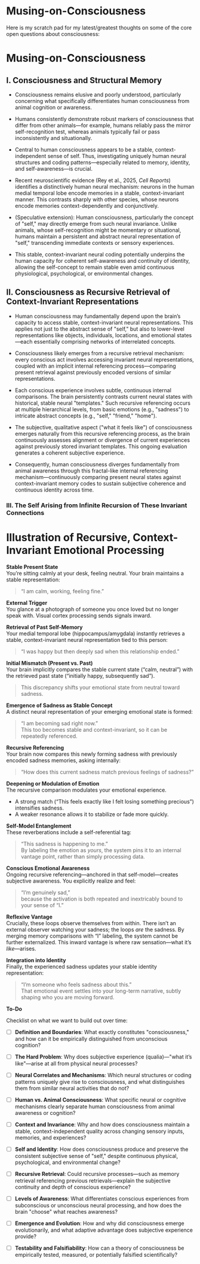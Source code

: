 # Musing-on-Consciousness

Here is my scratch pad for my latest/greatest thoughts on some of the core open questions about consciousness:

# Musing-on-Consciousness

## I. Consciousness and Structural Memory

- Consciousness remains elusive and poorly understood, particularly concerning what specifically differentiates human consciousness from animal cognition or awareness.

- Humans consistently demonstrate robust markers of consciousness that differ from other animals—for example, humans reliably pass the mirror self-recognition test, whereas animals typically fail or pass inconsistently and situationally.

- Central to human consciousness appears to be a stable, context-independent sense of self. Thus, investigating uniquely human neural structures and coding patterns—especially related to memory, identity, and self-awareness—is crucial.

- Recent neuroscientific evidence (Rey et al., 2025, *Cell Reports*) identifies a distinctively human neural mechanism: neurons in the human medial temporal lobe encode memories in a stable, context-invariant manner. This contrasts sharply with other species, whose neurons encode memories context-dependently and conjunctively.

- (Speculative extension): Human consciousness, particularly the concept of "self," may directly emerge from such neural invariance. Unlike animals, whose self-recognition might be momentary or situational, humans maintain a persistent and abstract neural representation of "self," transcending immediate contexts or sensory experiences.

- This stable, context-invariant neural coding potentially underpins the human capacity for coherent self-awareness and continuity of identity, allowing the self-concept to remain stable even amid continuous physiological, psychological, or environmental changes.

## II. Consciousness as Recursive Retrieval of Context-Invariant Representations

- Human consciousness may fundamentally depend upon the brain’s capacity to access stable, context-invariant neural representations. This applies not just to the abstract sense of "self," but also to lower-level representations like objects, individuals, locations, and emotional states—each essentially comprising networks of interrelated concepts.

- Consciousness likely emerges from a recursive retrieval mechanism: every conscious act involves accessing invariant neural representations, coupled with an implicit internal referencing process—comparing present retrieval against previously encoded versions of similar representations.

- Each conscious experience involves subtle, continuous internal comparisons. The brain persistently contrasts current neural states with historical, stable neural "templates." Such recursive referencing occurs at multiple hierarchical levels, from basic emotions (e.g., "sadness") to intricate abstract concepts (e.g., "self," "friend," "home").

- The subjective, qualitative aspect ("what it feels like") of consciousness emerges naturally from this recursive referencing process, as the brain continuously assesses alignment or divergence of current experiences against previously stored invariant templates. This ongoing evaluation generates a coherent subjective experience.

- Consequently, human consciousness diverges fundamentally from animal awareness through this fractal-like internal referencing mechanism—continuously comparing present neural states against context-invariant memory codes to sustain subjective coherence and continuous identity across time.
### III. The Self Arising from Infinite Recursion of These Invariant Connections
# Illustration of Recursive, Context-Invariant Emotional Processing

**Stable Present State**  
You’re sitting calmly at your desk, feeling neutral. Your brain maintains a stable representation:  
> “I am calm, working, feeling fine.”

**External Trigger**  
You glance at a photograph of someone you once loved but no longer speak with. Visual cortex processing sends signals inward.

**Retrieval of Past Self-Memory**  
Your medial temporal lobe (hippocampus/amygdala) instantly retrieves a stable, context-invariant neural representation tied to this person:  
> “I was happy but then deeply sad when this relationship ended.”

**Initial Mismatch (Present vs. Past)**  
Your brain implicitly compares the stable current state (“calm, neutral”) with the retrieved past state (“initially happy, subsequently sad”).  
> This discrepancy shifts your emotional state from neutral toward sadness.

**Emergence of Sadness as Stable Concept**  
A distinct neural representation of your emerging emotional state is formed:  
> “I am becoming sad right now.”  
This too becomes stable and context-invariant, so it can be repeatedly referenced.

**Recursive Referencing**  
Your brain now compares this newly forming sadness with previously encoded sadness memories, asking internally:  
> “How does this current sadness match previous feelings of sadness?”

**Deepening or Modulation of Emotion**  
The recursive comparison modulates your emotional experience.  
- A strong match (“This feels exactly like I felt losing something precious”) intensifies sadness.  
- A weaker resonance allows it to stabilize or fade more quickly.

**Self-Model Entanglement**  
These reverberations include a self-referential tag:  
> “This sadness is happening to me.”  
By labeling the emotion as *yours*, the system pins it to an internal vantage point, rather than simply processing data.

**Conscious Emotional Awareness**  
Ongoing recursive referencing—anchored in that self-model—creates subjective awareness. You explicitly realize and feel:  
> “I’m genuinely sad,”  
because the activation is both repeated and inextricably bound to your sense of “I.”

**Reflexive Vantage**  
Crucially, these loops observe themselves from within. There isn’t an external observer watching your sadness; the loops *are* the sadness. By merging memory comparisons with “I” labeling, the system cannot be further externalized. This inward vantage is where raw sensation—what it’s *like*—arises.  

**Integration into Identity**  
Finally, the experienced sadness updates your stable identity representation:  
> “I’m someone who feels sadness about this.”  
That emotional event settles into your long-term narrative, subtly shaping who you are moving forward.


**To-Do**

Checklist on what we want to build out over time:
- [ ] **Definition and Boundaries**: What exactly constitutes "consciousness," and how can it be empirically distinguished from unconscious cognition?
- [ ] **The Hard Problem**: Why does subjective experience (qualia)—"what it’s like"—arise at all from physical neural processes?
- [ ] **Neural Correlates and Mechanisms**: Which neural structures or coding patterns uniquely give rise to consciousness, and what distinguishes them from similar neural activities that do not?
- [ ] **Human vs. Animal Consciousness**: What specific neural or cognitive mechanisms clearly separate human consciousness from animal awareness or cognition?
- [ ] **Context and Invariance**: Why and how does consciousness maintain a stable, context-independent quality across changing sensory inputs, memories, and experiences?
- [ ] **Self and Identity**: How does consciousness produce and preserve the consistent subjective sense of "self," despite continuous physical, psychological, and environmental change?
- [ ] **Recursive Retrieval**: Could recursive processes—such as memory retrieval referencing previous retrievals—explain the subjective continuity and depth of conscious experience?
- [ ] **Levels of Awareness**: What differentiates conscious experiences from subconscious or unconscious neural processing, and how does the brain "choose" what reaches awareness?
- [ ] **Emergence and Evolution**: How and why did consciousness emerge evolutionarily, and what adaptive advantage does subjective experience provide?
- [ ] **Testability and Falsifiability**: How can a theory of consciousness be empirically tested, measured, or potentially falsified scientifically?

